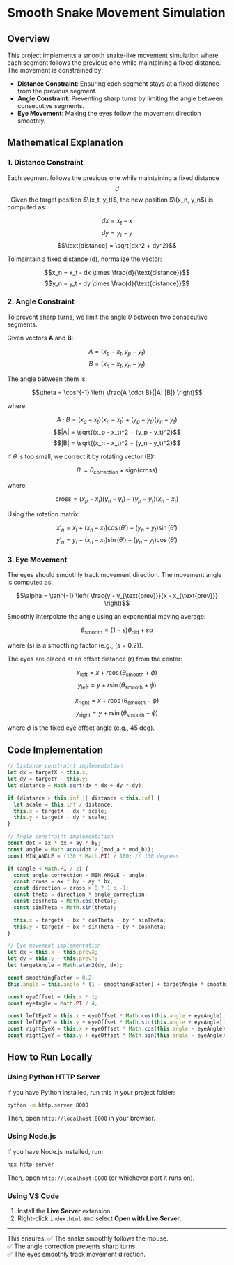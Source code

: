 # Smooth Snake Movement Simulation

## Overview

This project implements a smooth snake-like movement simulation where each segment follows the previous one while maintaining a fixed distance. The movement is constrained by:

- **Distance Constraint**: Ensuring each segment stays at a fixed distance from the previous segment.
- **Angle Constraint**: Preventing sharp turns by limiting the angle between consecutive segments.
- **Eye Movement**: Making the eyes follow the movement direction smoothly.

## Mathematical Explanation

### **1. Distance Constraint**

Each segment follows the previous one while maintaining a fixed distance $$d$$. Given the target position $\(x_t, y_t)$, the new position $\(x_n, y_n$) is computed as:

$$dx = x_t - x$$
$$dy = y_t - y$$
$$\text{distance} = \sqrt{dx^2 + dy^2}$$

To maintain a fixed distance \(d\), normalize the vector:

$$x_n = x_t - dx \times \frac{d}{\text{distance}}$$
$$y_n = y_t - dy \times \frac{d}{\text{distance}}$$

### **2. Angle Constraint**

To prevent sharp turns, we limit the angle $\theta$ between two consecutive segments.

Given vectors **A** and **B**:

$$A = (x_p - x_t, y_p - y_t)$$
$$B = (x_n - x_t, y_n - y_t)$$

The angle between them is:

$$\theta = \cos^{-1} \left( \frac{A \cdot B}{|A| |B|} \right)$$

where:

$$A \cdot B = (x_p - x_t)(x_n - x_t) + (y_p - y_t)(y_n - y_t)$$
$$|A| = \sqrt{(x_p - x_t)^2 + (y_p - y_t)^2}$$
$$|B| = \sqrt{(x_n - x_t)^2 + (y_n - y_t)^2}$$

If $\theta$ is too small, we correct it by rotating vector \(B\):

$$\theta' = \theta_{\text{correction}} \times \text{sign}(\text{cross})$$

where:

$$\text{cross} = (x_p - x_t)(y_n - y_t) - (y_p - y_t)(x_n - x_t)$$

Using the rotation matrix:

$$x'_n = x_t + (x_n - x_t) \cos(\theta') - (y_n - y_t) \sin(\theta')$$
$$y'_n = y_t + (x_n - x_t) \sin(\theta') + (y_n - y_t) \cos(\theta')$$

### **3. Eye Movement**

The eyes should smoothly track movement direction. The movement angle is computed as:

$$\alpha = \tan^{-1} \left( \frac{y - y_{\text{prev}}}{x - x_{\text{prev}}} \right)$$

Smoothly interpolate the angle using an exponential moving average:

$$\theta_{\text{smooth}} = (1 - s) \theta_{\text{old}} + s \alpha$$

where \(s\) is a smoothing factor (e.g., \(s = 0.2\)).

The eyes are placed at an offset distance \(r\) from the center:

$$x_{\text{left}} = x + r \cos(\theta_{\text{smooth}} + \phi)$$
$$y_{\text{left}} = y + r \sin(\theta_{\text{smooth}} + \phi)$$

$$x_{\text{right}} = x + r \cos(\theta_{\text{smooth}} - \phi)$$
$$y_{\text{right}} = y + r \sin(\theta_{\text{smooth}} - \phi)$$

where $\phi$ is the fixed eye offset angle (e.g., 45 deg).

## Code Implementation

```js
// Distance constraint implementation
let dx = targetX - this.x;
let dy = targetY - this.y;
let distance = Math.sqrt(dx * dx + dy * dy);

if (distance > this.inf || distance < this.inf) {
  let scale = this.inf / distance;
  this.x = targetX - dx * scale;
  this.y = targetY - dy * scale;
}
```

```js
// Angle constraint implementation
const dot = ax * bx + ay * by;
const angle = Math.acos(dot / (mod_a * mod_b));
const MIN_ANGLE = (130 * Math.PI) / 180; // 130 degrees

if (angle < Math.PI / 2) {
  const angle_correction = MIN_ANGLE - angle;
  const cross = ax * by - ay * bx;
  const direction = cross > 0 ? 1 : -1;
  const theta = direction * angle_correction;
  const cosTheta = Math.cos(theta);
  const sinTheta = Math.sin(theta);

  this.x = targetX + bx * cosTheta - by * sinTheta;
  this.y = targetY + bx * sinTheta + by * cosTheta;
}
```

```js
// Eye movement implementation
let dx = this.x - this.prevX;
let dy = this.y - this.prevY;
let targetAngle = Math.atan2(dy, dx);

const smoothingFactor = 0.2;
this.angle = this.angle * (1 - smoothingFactor) + targetAngle * smoothingFactor;

const eyeOffset = this.r * 1;
const eyeAngle = Math.PI / 4;

const leftEyeX = this.x + eyeOffset * Math.cos(this.angle + eyeAngle);
const leftEyeY = this.y + eyeOffset * Math.sin(this.angle + eyeAngle);
const rightEyeX = this.x + eyeOffset * Math.cos(this.angle - eyeAngle);
const rightEyeY = this.y + eyeOffset * Math.sin(this.angle - eyeAngle);
```

## How to Run Locally

### **Using Python HTTP Server**

If you have Python installed, run this in your project folder:

```sh
python -m http.server 8000
```

Then, open `http://localhost:8000` in your browser.

### **Using Node.js**

If you have Node.js installed, run:

```sh
npx http-server
```

Then, open `http://localhost:8080` (or whichever port it runs on).

### **Using VS Code**

1. Install the **Live Server** extension.
2. Right-click `index.html` and select **Open with Live Server**.

---

This ensures:
✅ The snake smoothly follows the mouse.  
✅ The angle correction prevents sharp turns.  
✅ The eyes smoothly track movement direction.
